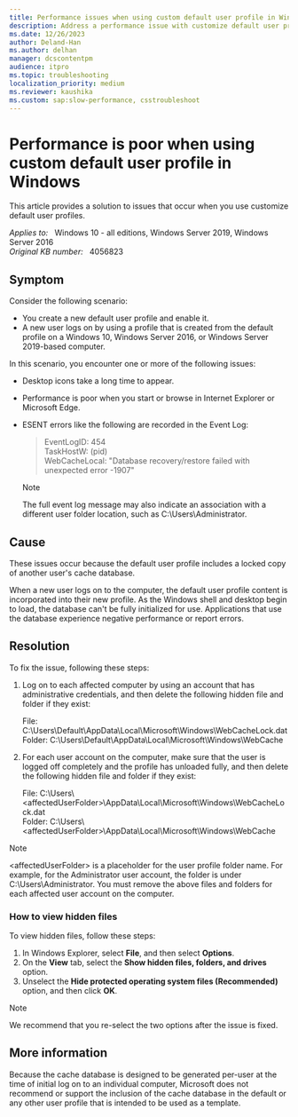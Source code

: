 ```yaml
---
title: Performance issues when using custom default user profile in Windows 10, Windows Server 2016, or Windows Server 2019
description: Address a performance issue with customize default user profile. Event log ID 454 is received when the issue occurs.
ms.date: 12/26/2023
author: Deland-Han
ms.author: delhan
manager: dcscontentpm
audience: itpro
ms.topic: troubleshooting
localization_priority: medium
ms.reviewer: kaushika
ms.custom: sap:slow-performance, csstroubleshoot
---
```

# Performance is poor when using custom default user profile in Windows

This article provides a solution to issues that occur when you use customize default user profiles.

_Applies to:_ &nbsp; Windows 10 - all editions, Windows Server 2019, Windows Server 2016  
_Original KB number:_ &nbsp; 4056823

## Symptom

Consider the following scenario:

- You create a new default user profile and enable it.
- A new user logs on by using a profile that is created from the default profile on a Windows 10, Windows Server 2016, or Windows Server 2019-based computer.

In this scenario, you encounter one or more of the following issues:

- Desktop icons take a long time to appear.
- Performance is poor when you start or browse in Internet Explorer or Microsoft Edge.
- ESENT errors like the following are recorded in the Event Log:

    > EventLogID: 454  
    TaskHostW: (pid)  
    WebCacheLocal: "Database recovery/restore failed with unexpected error -1907"

    > [!NOTE]
    > The full event log message may also indicate an association with a different user folder location, such as C:\\Users\\Administrator.

## Cause

These issues occur because the default user profile includes a locked copy of another user's cache database.

When a new user logs on to the computer, the default user profile content is incorporated into their new profile. As the Windows shell and desktop begin to load, the database can't be fully initialized for use. Applications that use the database experience negative performance or report errors.

## Resolution

To fix the issue, following these steps:

1. Log on to each affected computer by using an account that has administrative credentials, and then delete the following hidden file and folder if they exist:

    File: C:\\Users\\Default\\AppData\\Local\\Microsoft\\Windows\\WebCacheLock.dat  
    Folder: C:\\Users\\Default\\AppData\\Local\\Microsoft\\Windows\\WebCache

2. For each user account on the computer, make sure that the user is logged off completely and the profile has unloaded fully, and then delete the following hidden file and folder if they exist:

    File: C:\\Users\\\<affectedUserFolder>\\AppData\\Local\\Microsoft\\Windows\\WebCacheLock.dat  
    Folder: C:\\Users\\\<affectedUserFolder>\\AppData\\Local\\Microsoft\\Windows\\WebCache

> [!NOTE]
> \<affectedUserFolder> is a placeholder for the user profile folder name. For example, for the Administrator user account, the folder is under C:\\Users\\Administrator. You must remove the above files and folders for each affected user account on the computer.

### How to view hidden files

To view hidden files, follow these steps:

1. In Windows Explorer, select **File**, and then select **Options**.
2. On the **View** tab, select the **Show hidden files, folders, and drives** option.
3. Unselect the **Hide protected operating system files (Recommended)** option, and then click **OK**.

> [!NOTE]
> We recommend that you re-select the two options after the issue is fixed.

## More information

Because the cache database is designed to be generated per-user at the time of initial log on to an individual computer, Microsoft does not recommend or support the inclusion of the cache database in the default or any other user profile that is intended to be used as a template.
